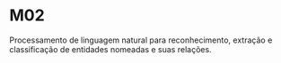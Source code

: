 # M02
 Processamento de linguagem natural para reconhecimento, extração e classificação de entidades nomeadas e suas relações.
